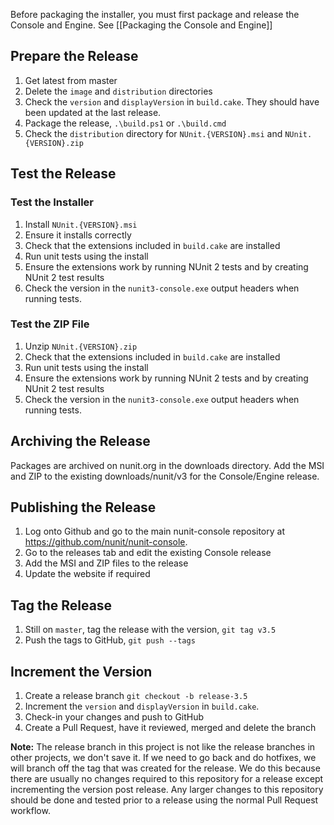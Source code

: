 Before packaging the installer, you must first package and release the Console and Engine. See [[Packaging the Console and Engine]]

## Prepare the Release

1. Get latest from master
2. Delete the `image` and `distribution` directories
3. Check the `version` and `displayVersion` in `build.cake`. They should have been updated at the last release.
4. Package the release, `.\build.ps1` or `.\build.cmd`
5. Check the `distribution` directory for `NUnit.{VERSION}.msi` and `NUnit.{VERSION}.zip`

## Test the Release

### Test the Installer

1. Install `NUnit.{VERSION}.msi`
2. Ensure it installs correctly
3. Check that the extensions included in `build.cake` are installed
4. Run unit tests using the install
5. Ensure the extensions work by running NUnit 2 tests and by creating NUnit 2 test results
6. Check the version in the `nunit3-console.exe` output headers when running tests.

### Test the ZIP File

1. Unzip `NUnit.{VERSION}.zip`
2. Check that the extensions included in `build.cake` are installed
3. Run unit tests using the install
4. Ensure the extensions work by running NUnit 2 tests and by creating NUnit 2 test results
5. Check the version in the `nunit3-console.exe` output headers when running tests.

## Archiving the Release

Packages are archived on nunit.org in the downloads directory. Add the MSI and ZIP to the existing downloads/nunit/v3 for the Console/Engine release.

## Publishing the Release

1. Log onto Github and go to the main nunit-console repository at https://github.com/nunit/nunit-console.
2. Go to the releases tab and edit the existing Console release
3. Add the MSI and ZIP files to the release
4. Update the website if required

## Tag the Release

1. Still on `master`, tag the release with the version, `git tag v3.5`
2. Push the tags to GitHub, `git push --tags`

## Increment the Version

1. Create a release branch `git checkout -b release-3.5`
2. Increment the `version` and `displayVersion` in `build.cake`.
3. Check-in your changes and push to GitHub
4. Create a Pull Request, have it reviewed, merged and delete the branch

**Note:** The release branch in this project is not like the release branches in other projects, we don't save it. If we need to go back and do hotfixes, we will branch off the tag that was created for the release. We do this because there are usually no changes required to this repository for a release except incrementing the version post release. Any larger changes to this repository should be done and tested prior to a release using the normal Pull Request workflow.